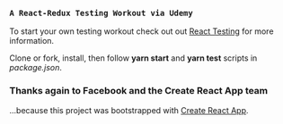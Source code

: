 ### `A React-Redux Testing Workout via Udemy`
To start your own testing workout check out out [React Testing](https://www.udemy.com/share/101VMUAEETCLPQ) for more information.

Clone or fork, install, then follow __yarn start__ and __yarn test__ scripts in *package.json*.

### Thanks again to Facebook and the Create React App team
...because this project was bootstrapped with [Create React App](https://github.com/facebook/create-react-app).

